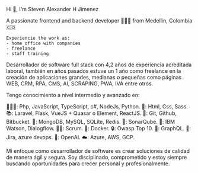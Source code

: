 

Hi 👋, I'm Steven Alexander H Jimenez

A passionate frontend and backend developer 👨🏻‍💻 from Medellin, Colombia 🇨🇴

    Experiencie the work as:
    - home office with companies
    - freelance
    - staff training 

    
Desarrollador de software full stack con 4,2 años de experiencia acreditada laboral, también en años pasados estuve un 1 año como freelance en la creación de aplicaciones grandes, medianas o pequeñas como páginas WEB, CRM, RPA, CMS, AI, SCRAPING, PWA, IVA entre otros.

Tengo conocimiento a nivel intermedio y avanzado en:


👨🏻‍💻: Php, JavaScript, TypeScript, c#, NodeJs, Python.
🔖: Html, Css, Sass.
📚: Laravel, Flask, VueJS + Quasar o Element, ReactJS.
🧰: Git, Github, Bitbucket.
💾: MongoDB, MySQL, SQLite, Redis.
🥷: SonarQube.
🤖: IBM Watson, Dialogflow.
👨‍🏫: Scrum.
🫙: Docker.
🔒: Owasp Top 10.
💁: GraphQL.
🧰: Jira, azure devops.
🤖: OpenAI.
☁️: Azure, AWS, GCP.

Mi enfoque como desarrollador de software es crear soluciones de calidad de manera ágil y segura. Soy disciplinado, comprometido y estoy siempre buscando oportunidades para crecer personal y profesionalmente.
